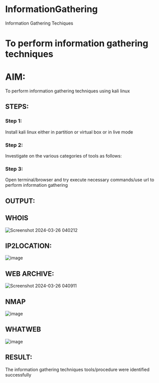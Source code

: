 # InformationGathering
Information Gathering Techiques

# To perform information gathering techniques

# AIM:

To perform information gathering techniques using kali linux 

## STEPS:

### Step 1:

Install kali linux either in partition or virtual box or in live mode

### Step 2:

Investigate on the various categories of tools as follows:

### Step 3:
Open terminal/browser and try execute necessary commands/use url to perform information gathering


## OUTPUT:
## WHOIS
![Screenshot 2024-03-26 040212](https://github.com/MARXINLIJO/InformationGathering/assets/145742540/81dcb147-1fd4-429a-8f43-5ce810c11167)
## IP2LOCATION:
![image](https://github.com/MARXINLIJO/InformationGathering/assets/145742540/dedf8065-b4ca-4a25-b006-e9f63b2ed210)
## WEB ARCHIVE:
![Screenshot 2024-03-26 040911](https://github.com/MARXINLIJO/InformationGathering/assets/145742540/26da7d38-b86b-43ba-b7a4-d4477e1f7eb1)
## NMAP
![image](https://github.com/MARXINLIJO/InformationGathering/assets/145742540/8505037c-016b-42bf-8b9a-760afbcec4d9)

## WHATWEB
![image](https://github.com/MARXINLIJO/InformationGathering/assets/145742540/dec7194b-ebfa-43d8-b6c4-d1ed83268117)

## RESULT:
The information gathering techniques tools/procedure were  identified successfully
